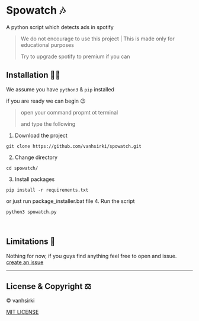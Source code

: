 # Spowatch 🎶
 A python script which detects ads in spotify

> We do not encourage to use this project | This is made only for educational purposes
>
> Try to upgrade spotify to premium if you can



## Installation 👩‍🏫

We assume you have `python3` & `pip` installed

if you are ready we can begin 😉

> open your command propmt ot terminal
>
> and type the following

1. Download the project

```
git clone https://github.com/vanhsirki/spowatch.git
```

2. Change directory
```
cd spowatch/
```
3. Install packages
```
pip install -r requirements.txt
```
or just run package_installer.bat file
4. Run the script
```
python3 spowatch.py
```
<br />

## Limitations 🤧
Nothing for now, if you guys find anything feel free to open and issue.
<a href="https://github.com/vanhsirki/spowatch/issues">create an issue</a>

---
## License & Copyright ⚖
© vanhsirki

<a href="./LICENSE">MIT LICENSE</a>
